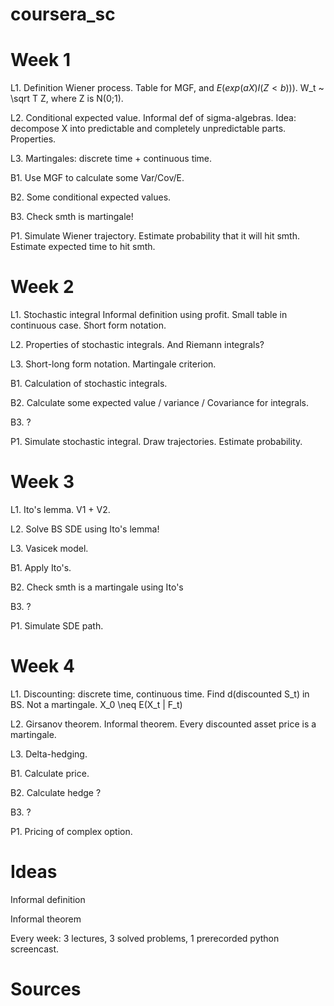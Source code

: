 # coursera_sc

# Week 1

L1. Definition Wiener process. 
Table for MGF, and $E(exp(aX)I(Z<b)))$.
W_t ~ \sqrt T Z, where Z is N(0;1).

L2. Conditional expected value. 
Informal def of sigma-algebras. 
Idea: decompose X into predictable and completely unpredictable parts. 
Properties. 

L3. Martingales: discrete time + continuous time.

B1. Use MGF to calculate some Var/Cov/E.

B2. Some conditional expected values. 

B3. Check smth is martingale!

P1. Simulate Wiener trajectory. 
Estimate probability that it will hit smth. 
Estimate expected time to hit smth. 


# Week 2

L1. Stochastic integral 
Informal definition using profit. 
Small table in continuous case. 
Short form notation. 

L2. Properties of stochastic integrals. 
And Riemann integrals?

L3. Short-long form notation. 
Martingale criterion.

B1. Calculation of stochastic integrals. 

B2. Calculate some expected value / variance / Covariance for integrals. 

B3. ?

P1. Simulate stochastic integral. 
Draw trajectories. 
Estimate probability. 

# Week 3


L1. Ito's lemma. V1 + V2.

L2. Solve BS SDE using Ito's lemma!

L3. Vasicek model. 

B1. Apply Ito's.

B2. Check smth is a martingale using Ito's

B3.  ?

P1. Simulate SDE path. 


# Week 4

L1. Discounting: discrete time, continuous time. 
Find d(discounted S_t) in BS. 
Not a martingale. 
X_0 \neq E(X_t | F_t)

L2. Girsanov theorem.
Informal theorem. 
Every discounted asset price is a martingale. 

L3. Delta-hedging. 

B1. Calculate price. 

B2. Calculate hedge ?

B3. ?


P1. Pricing of complex option.



# Ideas 


Informal definition 

Informal theorem 


Every week: 3 lectures, 3 solved problems, 1 prerecorded python screencast. 


# Sources 


